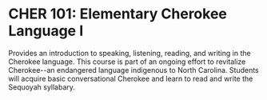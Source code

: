 # CHER 101: Elementary Cherokee Language I

Provides an introduction to speaking, listening, reading, and writing in the Cherokee language. This course is part of an ongoing effort to revitalize Cherokee--an endangered language indigenous to North Carolina. Students will acquire basic conversational Cherokee and learn to read and write the Sequoyah syllabary.